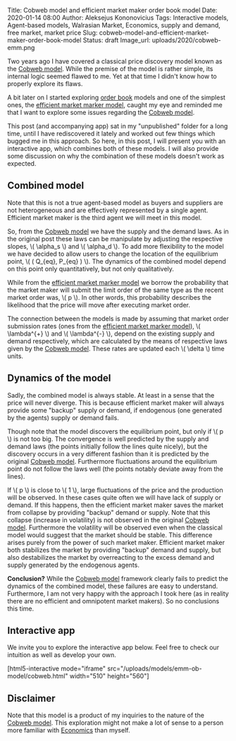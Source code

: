 Title: Cobweb model and efficient market maker order book model
Date: 2020-01-14 08:00
Author: Aleksejus Kononovicius
Tags: Interactive models, Agent-based models, Walrasian Market, Economics, supply and demand, free market, market price
Slug: cobweb-model-and-efficient-market-maker-order-book-model
Status: draft
Image_url: uploads/2020/cobweb-emm.png

Two years ago I have covered a classical price discovery model known as the
[Cobweb model]({filename}/articles/2018/cobweb-model.md). While the premise of
the model is rather simple, its internal logic seemed flawed to me. Yet at that
time I didn't know how to properly explore its flaws.

A bit later on I started exploring [order book](/tag/order-book/) models and
one of the simplest ones, the
[efficient market marker model]({filename}/articles/2018/emm-order-book-model.md),
caught my eye and reminded me that I want to explore some issues regarding the 
[Cobweb model]({filename}/articles/2018/cobweb-model.md).

This post (and accompanying app) sat in my "unpublished" folder for a long
time, until I have rediscovered it lately and worked out few things which
bugged me in this approach. So here, in this post, I will present you with an
interactive app, which combines both of these models. I will also provide some
discussion on why the combination of these models doesn't work as expected.
<!--more-->

## Combined model

Note that this is not a true agent-based model as buyers and suppliers are not
heterogeneous and are effectively represented by a single agent. Efficient
market maker is the third agent we will meet in this model.

So, from the [Cobweb model]({filename}/articles/2018/cobweb-model.md) we have
the supply and the demand laws. As in the original post these laws can be
manipulate by adjusting the respective slopes, \\\( \alpha\_s \\\) and
\\\( \alpha\_d \\\). To add more flexibility to the model we have decided to
allow users to change the location of the equilibrium point,
\\\( \( Q\_{eq}, P\_{eq} \) \\\). The dynamics of the combined model depend on
this point only quantitatively, but not only qualitatively.

While from the
[efficient market marker model]({filename}/articles/2018/emm-order-book-model.md)
we borrow the probability that the market maker will submit the limit order of
the same type as the recent market order was, \\\( p \\\). In other words, this
probability describes the likelihood that the price will move after executing
market order.

The connection between the models is made by assuming that market order
submission rates (ones from the
[efficient market marker model]({filename}/articles/2018/emm-order-book-model.md)),
\\\( \lambda^{+} \\\) and \\\( \lambda^{-} \\\), depend on the existing supply
and demand respectively, which are calculated by the means of respective laws
given by the [Cobweb model]({filename}/articles/2018/cobweb-model.md). These
rates are updated each \\\( \delta \\\) time units.

## Dynamics of the model

Sadly, the combined model is always stable. At least in a sense that the price
will never diverge. This is because efficient market maker will always provide
some "backup" supply or demand, if endogenous (one generated by the agents)
supply or demand fails.

Though note that the model discovers the equilibrium point, but only if
\\\( p \\\) is not too big. The convergence is well predicted by the supply
and demand laws (the points initially follow the lines quite nicely), but the
discovery occurs in a very different fashion than it is predicted by the
original [Cobweb model]({filename}/articles/2018/cobweb-model.md). Furthermore
fluctuations around the equilibrium point do not follow the laws well (the
points notably deviate away from the lines).

If \\\( p \\\) is close to \\\( 1 \\\), large fluctuations of the price and the
production will be observed. In these cases quite often we will have lack of
supply or demand. If this happens, then the efficient market maker saves the
market from collapse by providing "backup" demand or supply. Note that this
collapse (increase in volatility) is not observed in the original
[Cobweb model]({filename}/articles/2018/cobweb-model.md). Furthermore the
volatility will be observed even when the classical model would suggest that
the market should be stable. This difference arises purely from the power of
such market maker. Efficient market maker both stabilizes the market by
providing "backup" demand and supply, but also destabilizes the market by
overreacting to the excess demand and supply generated by the endogenous
agents.

**Conclusion?** While the
[Cobweb model]({filename}/articles/2018/cobweb-model.md) framework clearly
fails to predict the dynamics of the combined model, these failures are easy to
understand. Furthermore, I am not very happy with the approach I took here (as
in reality there are no efficient and omnipotent market makers). So no
conclusions this time.

## Interactive app

We invite you to explore the interactive app below. Feel free to check our
intuition as well as develop your own.

[html5-interactive mode="iframe"
src="/uploads/models/emm-ob-model/cobweb.html" width="510" height="560"]

## Disclaimer

Note that this model is a product of my inquiries to the nature of the
[Cobweb model]({filename}/articles/2018/cobweb-model.md). This exploration
might not make a lot of sense to a person more familiar with
[Economics](/tag/economics) than myself.
